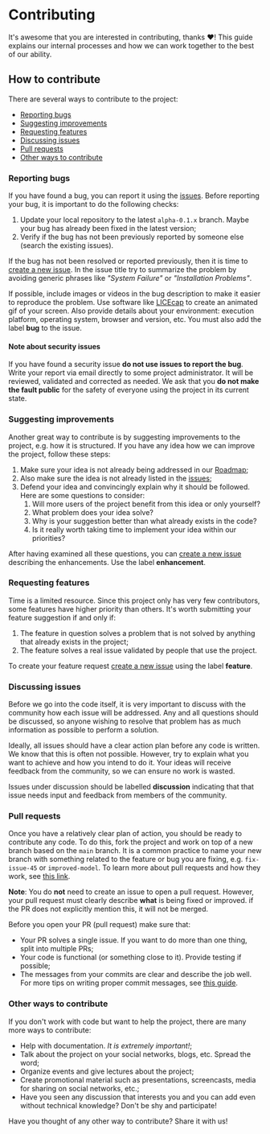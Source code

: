 # Contributing

It's awesome that you are interested in contributing, thanks ❤️! This guide explains our internal processes and how we can work together to the best of our ability.

## How to contribute

There are several ways to contribute to the project:

- [Reporting bugs](#reporting-bugs)
- [Suggesting improvements](#suggesting-improvements)
- [Requesting features](#requesting-features)
- [Discussing issues](#discussing-issues)
- [Pull requests](#pull-requests)
- [Other ways to contribute](#other-ways-to-contribute)

### Reporting bugs

If you have found a bug, you can report it using the
[issues](https://github.com/gabrielchoong/template-nn/issues). Before
reporting your bug, it is important to do the following checks:

1. Update your local repository to the latest `alpha-0.1.x` branch. Maybe your bug has already been fixed in the latest version;
2. Verify if the bug has not been previously reported by someone else (search the existing issues).

If the bug has not been resolved or reported previously, then it is time to [create a new issue](https://github.com/gabrielchoong/template-nn/issues/new). In the issue title try to summarize the problem by avoiding generic phrases like *"System Failure"* or *"Installation Problems"*.

If possible, include images or videos in the bug description to make it easier to reproduce the problem. Use software like
[LICEcap](https://www.cockos.com/licecap/) to create an animated gif of your screen. Also provide details about your environment: execution platform, operating system, browser and version, etc. You must also add the label **bug** to the issue.

#### Note about security issues

If you have found a security issue **do not use issues to report the
bug**.  Write your report via email directly to some project administrator. It will be reviewed, validated and corrected as needed.
We ask that you **do not make the fault public** for the safety of everyone using the project in its current state.

### Suggesting improvements

Another great way to contribute is by suggesting improvements to the project, e.g. how it is structured. If you have any idea how we can improve the project, follow these steps:

1. Make sure your idea is not already being addressed in our [Roadmap](ROADMAP.md);
2. Also make sure the idea is not already listed in the [issues](https://github.com/gabrielchoong/template-nn/issues);
3. Defend your idea and convincingly explain why it should be
   followed. Here are some questions to consider:
   1. Will more users of the project benefit from this idea or only yourself?
   2. What problem does your idea solve?
   3. Why is your suggestion better than what already exists in the code?
   4. Is it really worth taking time to implement your idea within
      our priorities?

After having examined all these questions, you can [create a new issue](https://github.com/gabrielchoong/template-nn/issues/new) describing the enhancements. Use the label **enhancement**.

### Requesting features

Time is a limited resource. Since this project only has very few contributors, some features have higher priority than others.  It's worth submitting your feature suggestion if and only if:

1. The feature in question solves a problem that is not solved by anything that already exists in the project;
2. The feature solves a real issue validated by people that use the project.

To create your feature request [create a new issue](https://github.com/gabrielchoong/template-nn/issues/new) using the label **feature**.

### Discussing issues

Before we go into the code itself, it is very important to discuss with the
community how each issue will be addressed. Any and all questions should be discussed, so anyone wishing to resolve that problem has as much information as possible to perform a solution.

Ideally, all issues should have a clear action plan before any
code is written. We know that this is often not possible. However, try to explain what you want to achieve and how you intend to do it. Your ideas will receive feedback from the community, so we can ensure no work is wasted.

Issues under discussion should be labelled **discussion** indicating that that issue needs input and feedback from members of the community.

### Pull requests

Once you have a relatively clear plan of action, you should be ready to contribute any code. To do this, fork the project and work on top of a new branch based on the `main` branch. It is a common practice to name your new branch with something related to the feature or bug you are fixing, e.g. `fix-issue-45` or `improved-model`. To learn more about pull requests and how they work, see [this link](https://docs.github.com/en/pull-requests/collaborating-with-pull-requests/proposing-changes-to-your-work-with-pull-requests/about-pull-requests).

**Note**: You do **not** need to create an issue to open a pull request. However, your pull request must clearly describe **what** is being fixed or improved. if the PR does not explicitly mention this, it will not be merged.

Before you open your PR (pull request) make sure that:

- Your PR solves a single issue. If you want to do more than one thing, split into multiple PRs;
- Your code is functional (or something close to it). Provide testing if possible;
- The messages from your commits are clear and describe the job well. For more tips on writing proper commit messages, see [this guide](https://chris.beams.io/posts/git-commit/).

### Other ways to contribute

If you don't work with code but want to help the project, there are many more ways to contribute:

- Help with documentation. *It is extremely important!*;
- Talk about the project on your social networks, blogs, etc. Spread the word;
- Organize events and give lectures about the project;
- Create promotional material such as presentations, screencasts, media for sharing on social networks, etc.;
- Have you seen any discussion that interests you and you can add even without technical knowledge? Don't be shy and participate!

Have you thought of any other way to contribute? Share it with us!
